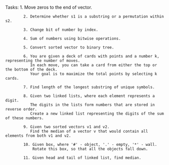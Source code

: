 Tasks:
			1. Move zeros to the end of vector.
   
			2. Determine whether s1 is a substring or a permutation within s2.
   
			3. Change bit of number by index.
   
			4. Sum of numbers using bitwise operations.
   
			5. Convert sorted vector to binary tree.
   
			6. You are given a deck of cards with points and a number k, representing the number of moves.
			   In each move, you can take a card from either the top or the bottom of the deck.
			   Your goal is to maximize the total points by selecting k cards.
      
			7. Find length of the longest substring of unique symbols.
   
			8. Given two linked lists, where each element represents a digit.
			   The digits in the lists form numbers that are stored in reverse order.
			   Create a new linked list representing the digits of the sum of these numbers.
      
			9. Given two sorted vectors v1 and v2.
			   Find the median of a vector v that would contain all elements from both v1 and v2.
      
			10. Given box, where '#' - object, '.' - empty, '*' - wall.
				Rotate this box, so that all the objects fall down.
    
			11. Given head and tail of linked list, find median.
